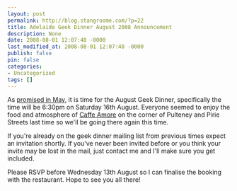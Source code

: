 ```yaml
---
layout: post
permalink: http://blog.stangroome.com/?p=22
title: Adelaide Geek Dinner August 2008 Announcement
description: None
date: 2008-08-01 12:07:48 -0000
last_modified_at: 2008-08-01 12:07:48 -0000
publish: false
pin: false
categories:
- Uncategorized
tags: []
---
```

As [promised in May](http://www.codeassassin.com/blog/PermaLink,guid,ac5db07c-f73c-40a2-9077-474025f3f953.aspx), it is time for the August Geek Dinner, specifically the time will be 6:30pm on Saturday 16th August. Everyone seemed to enjoy the food and atmosphere of [Caffe Amore](http://www.cafeamore.com.au/) on the corner of Pulteney and Pirie Streets last time so we'll be going there again this time.

If you're already on the geek dinner mailing list from previous times expect an invitation shortly. If you've never been invited before or you think your invite may be lost in the mail, just contact me and I'll make sure you get included.

Please RSVP before Wednesday 13th August so I can finalise the booking with the restaurant. Hope to see you all there!
